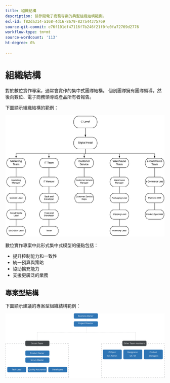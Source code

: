 ```yaml
---
title: 組織結構
description: 請參閱電子商務專案的典型組織結構範例。
exl-id: f82da314-a168-4d16-8679-827a44375769
source-git-commit: e76f101df47116f7b246f21f0fe0fa72769d2776
workflow-type: tm+mt
source-wordcount: '113'
ht-degree: 0%

---
```


# 組織結構

對於數位實作專案，通常會實作的集中式團隊結構。 個別團隊擁有團隊領導，然後向數位、電子商務領導或產品所有者報告。

下圖顯示組織結構的範例：

![組織結構圖](../../assets/playbooks/org-structure.png)

數位實作專案中此形式集中式模型的優點包括：

- 提升控制能力和一致性
- 統一預算與策略
- 協助擴充能力
- 支援更廣泛的業務

## 專案型結構

下圖顯示建議的專案型組織結構範例：

![專案型組織結構圖](../../assets/playbooks/org-structure-project.png)
